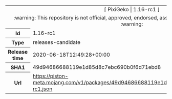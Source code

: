 <html><table>
<tr><td colspan="2" align="center"><img width="0" height="0"><br/>⌈ PixiGeko | 1.16-rc1 ⌋<br/><img width="0" height="0"></td></tr>
<tr><td colspan="2" align="center"><img width="0" height="0"><br/>
:warning: This repository is not official, approved, endorsed, associated or connected with Mojang :warning:
<br/><img width="0" height="0"></td></tr>
<tr><th>Id</th><td>1.16-rc1</td></tr>
<tr><th>Type</th><td>releases-candidate</td></tr>
<tr><th>Release time</th><td>2020-06-18T12:49:28+00:00</td></tr>
<tr><th>SHA1</th><td>49d94686688119e1d85d8c7ebc690b0f6d71ebd8</td></tr>
<tr><th>Url</th><td><a href="https://piston-meta.mojang.com/v1/packages/49d94686688119e1d85d8c7ebc690b0f6d71ebd8/1.16-rc1.json">https://piston-meta.mojang.com/v1/packages/49d94686688119e1d85d8c7ebc690b0f6d71ebd8/1.16-rc1.json</a></td></tr>